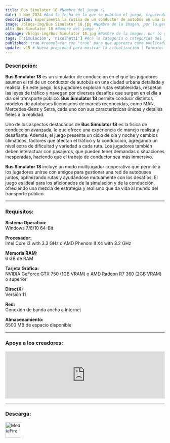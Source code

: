 ```yaml
---
title: Bus Simulator 18 #Nombre del juego :)
date: 1 Nov 2024 #Acá la fecha en la que se publicó el juego, siguiendo este formato: Dia "30", Mes "Oct", Año "2024" = como debe quedar: 30 Oct 2024
description: Experimenta la rutina de un conductor de autobús en una zona urbana llena de opciones. Conduce los buses originales de las mejores marcas, MAN, Mercedes-Benz, SETRA, IVECO Bus. Lleva a tus pasajeros de forma segura y puntual a sus destinos. #Acá una mini descripción del juego
image: /blogs-img/Bus Simulator 18.jpg #Nombre de la imagen, por lo general es exactamente el mismo nombre que el juego excluyendo lo ":" (Dos puntos)
alt: Bus Simulator 18 #Nombre del juego :)
ogImage: /blogs-img/Bus Simulator 18.jpg #Nombre de la imagen, por lo general es exactamente el mismo nombre que el juego excluyendo lo ":" (Dos puntos)
tags: ['simulación', 'nicolhetti'] #Acá la categoría o categorías del juego, si es más de una se coloca en este formato: ['categoría1', 'categoría2']
published: true #reemplazar con "true" para que aparezca como publicado
update: v15 # Nueva propiedad para mostrar la actualización | Formato: v1.0.0
---
```


<!--En VSCode seleccionando una palabra, por ejemplo: "Bus Simulator 18" y apretando Ctrl+F2 se seleccionan todas las palabras iguales-->

### Descripción:
**Bus Simulator 18** es un simulador de conducción en el que los jugadores asumen el rol de un conductor de autobús en una ciudad urbana detallada y realista. En este juego, los jugadores exploran rutas establecidas, respetan las leyes de tráfico y navegan por diversos desafíos que surgen en el día a día del transporte público. **Bus Simulator 18** permite conducir distintos modelos de autobuses licenciados de marcas reconocidas, como MAN, Mercedes-Benz y Setra, cada uno con sus características únicas y detalles fieles a la realidad.

Uno de los aspectos destacados de **Bus Simulator 18** es la física de conducción avanzada, lo que ofrece una experiencia de manejo realista y desafiante. Además, el juego presenta un ciclo de día y noche y cambios climáticos, factores que afectan el tráfico y la conducción, agregando un nivel extra de dificultad y variedad a cada ruta. Los jugadores también deben interactuar con pasajeros, que pueden tener demandas o situaciones inesperadas, haciendo que el trabajo de conductor sea más inmersivo.

**Bus Simulator 18** incluye un modo multijugador cooperativo que permite a los jugadores unirse con amigos para gestionar una red de autobuses juntos, optimizando rutas y ayudándose mutuamente con los desafíos. El juego es ideal para los aficionados de la simulación y de la conducción, ofreciendo una mezcla de estrategia y realismo que da vida al mundo del transporte público.

<!--Prompt para Chat-GPT: Hazme una descripción para el juego "Bus Simulator 18" y cada que menciones "Bus Simulator 18" ponlo en negrita -->

---

### Requisitos:
**Sistema Operativo:**  
Windows 7/8/10 64-Bit

**Procesador:**  
Intel Core i3 with 3.3 GHz o AMD Phenom II X4 with 3.2 GHz

**Memoria RAM:**  
6 GB de RAM

**Tarjeta Gráfica:**  
NVIDIA GeForce GTX 750 (1GB VRAM) o AMD Radeon R7 360 (2GB VRAM) o superior

**DirectX:**  
Versión 11

**Red:**  
Conexión de banda ancha a Internet

**Almacenamiento:**  
6500 MB de espacio disponible

<!--Si falta o sobra un requisito se quita o se agrega manteniendo el mismo formato-->

---

### Apoya a los creadores:
<iframe src="https://store.steampowered.com/widget/515180/" frameborder="0" style="background-color: transparent; width: 100% !important; aspect-ratio: 646 / 190;"></iframe>

<!--Reemplazar los numeros (AppID) del juego (en este caso 515180) por el numero (AppID) correspondiente con el juego a publicar-->
<!--El AppID se encuentra en la URL del Juego en Steam-->

---

### Descarga:

[<img src="https://gist.github.com/cxmeel/0dbc95191f239b631c3874f4ccf114e2/raw/download.svg" alt="MediaFire" height="50" />](https://www.mediafire.com/file/emvmkhnmulp9cj5/Bus_Simulator_18.zip/file)

<!-- # se debe reemplazar por el link de descarga-->

<!--NOMBRE-DEL-SERVICIO se debe reemplazar por el servicio donde está subido el juego-->